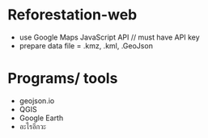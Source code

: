 # Reforestation-web
- use Google Maps JavaScript API // must have API key
- prepare data file = .kmz, .kml, .GeoJson

# Programs/ tools
- geojson.io
- QGIS
- Google Earth
- อะไรอีกวะ
